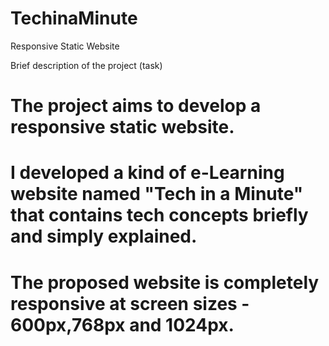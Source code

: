 # TechinaMinute
Responsive Static Website

Brief description of the project (task)
# The project aims to develop a responsive static website.
# I developed a kind of e-Learning website named "Tech in a Minute" that contains tech concepts briefly and simply explained.
# The proposed website is completely responsive at screen sizes - 600px,768px and 1024px.
